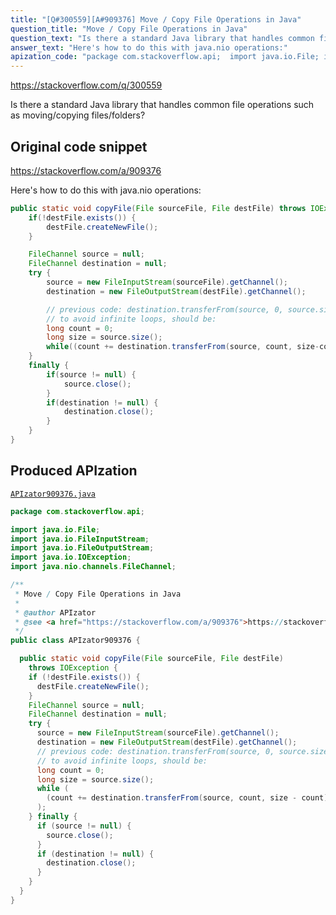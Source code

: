```yaml
---
title: "[Q#300559][A#909376] Move / Copy File Operations in Java"
question_title: "Move / Copy File Operations in Java"
question_text: "Is there a standard Java library that handles common file operations such as moving/copying files/folders?"
answer_text: "Here's how to do this with java.nio operations:"
apization_code: "package com.stackoverflow.api;  import java.io.File; import java.io.FileInputStream; import java.io.FileOutputStream; import java.io.IOException; import java.nio.channels.FileChannel;  /**  * Move / Copy File Operations in Java  *  * @author APIzator  * @see <a href=\"https://stackoverflow.com/a/909376\">https://stackoverflow.com/a/909376</a>  */ public class APIzator909376 {    public static void copyFile(File sourceFile, File destFile)     throws IOException {     if (!destFile.exists()) {       destFile.createNewFile();     }     FileChannel source = null;     FileChannel destination = null;     try {       source = new FileInputStream(sourceFile).getChannel();       destination = new FileOutputStream(destFile).getChannel();       // previous code: destination.transferFrom(source, 0, source.size());       // to avoid infinite loops, should be:       long count = 0;       long size = source.size();       while (         (count += destination.transferFrom(source, count, size - count)) < size       );     } finally {       if (source != null) {         source.close();       }       if (destination != null) {         destination.close();       }     }   } }"
---
```


https://stackoverflow.com/q/300559

Is there a standard Java library that handles common file operations such as moving/copying files/folders?



## Original code snippet

https://stackoverflow.com/a/909376

Here&#x27;s how to do this with java.nio operations:

```java
public static void copyFile(File sourceFile, File destFile) throws IOException {
    if(!destFile.exists()) {
        destFile.createNewFile();
    }

    FileChannel source = null;
    FileChannel destination = null;
    try {
        source = new FileInputStream(sourceFile).getChannel();
        destination = new FileOutputStream(destFile).getChannel();

        // previous code: destination.transferFrom(source, 0, source.size());
        // to avoid infinite loops, should be:
        long count = 0;
        long size = source.size();              
        while((count += destination.transferFrom(source, count, size-count))<size);
    }
    finally {
        if(source != null) {
            source.close();
        }
        if(destination != null) {
            destination.close();
        }
    }
}
```

## Produced APIzation

[`APIzator909376.java`](https://github.com/pasqualesalza/apization-temp-data/raw/master/apizations/java/APIzator909376.java)

```java
package com.stackoverflow.api;

import java.io.File;
import java.io.FileInputStream;
import java.io.FileOutputStream;
import java.io.IOException;
import java.nio.channels.FileChannel;

/**
 * Move / Copy File Operations in Java
 *
 * @author APIzator
 * @see <a href="https://stackoverflow.com/a/909376">https://stackoverflow.com/a/909376</a>
 */
public class APIzator909376 {

  public static void copyFile(File sourceFile, File destFile)
    throws IOException {
    if (!destFile.exists()) {
      destFile.createNewFile();
    }
    FileChannel source = null;
    FileChannel destination = null;
    try {
      source = new FileInputStream(sourceFile).getChannel();
      destination = new FileOutputStream(destFile).getChannel();
      // previous code: destination.transferFrom(source, 0, source.size());
      // to avoid infinite loops, should be:
      long count = 0;
      long size = source.size();
      while (
        (count += destination.transferFrom(source, count, size - count)) < size
      );
    } finally {
      if (source != null) {
        source.close();
      }
      if (destination != null) {
        destination.close();
      }
    }
  }
}

```